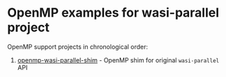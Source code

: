 # OpenMP examples for wasi-parallel project

OpenMP support projects in chronological order:

1. [openmp-wasi-parallel-shim](openmp-wasi-parallel-shim/) - OpenMP shim for original `wasi-parallel` API

